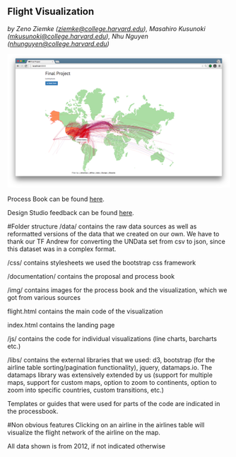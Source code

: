 ## Flight Visualization

*by Zeno Ziemke (ziemke@college.harvard.edu), Masahiro Kusunoki (mkusunoki@college.harvard.edu), Nhu Nguyen (nhunguyen@college.harvard.edu)*

<p align="center">
	<img src="img/screenshot.png" width="800"/>
</p>

Process Book can be found [here](http://maza5296.github.io/cs171-project/).

Design Studio feedback can be found [here](https://www.youtube.com/watch?v=ajYWUTMBjZY&feature=youtu.be).



#Folder structure
/data/ contains the raw data sources as well as reformatted versions of the data that we created on our own.
We have to thank our TF Andrew for converting the UNData set from csv to json, since this dataset was in a complex format.

/css/ contains stylesheets
we used the bootstrap css framework 

/documentation/ contains the proposal and process book

/img/ contains images for the process book and the visualization, which we got from various sources

flight.html contains the main code of the visualization

index.html contains the landing page

/js/ contains the code for individual visualizations (line charts, barcharts etc.)

/libs/ contains the external libraries that  we used: d3, bootstrap (for the airline table sorting/pagination functionality), jquery, datamaps.io.
The datamaps library was extensively extended by us (support for multiple maps, support for custom maps, option to zoom to continents, option to zoom into specific countries, custom transitions, etc.)

Templates or guides that were used for parts of the code are indicated in the processbook.

#Non obvious features
Clicking on an airline in the airlines table will visualize the flight network of the airline on the map.

All data shown is from 2012, if not indicated otherwise